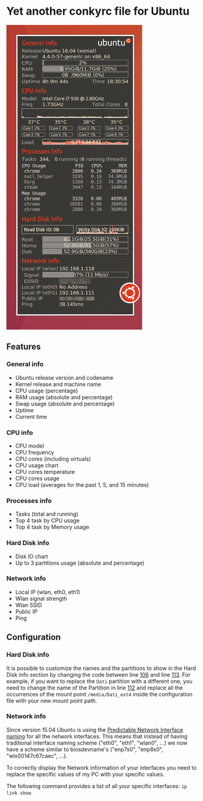 # Yet another conkyrc file for Ubuntu

![enter image description here](https://github.com/leinardi/conky-ubuntu/blob/master/res/preview.png)

## Features ##
### General info ###
 - Ubuntu release version and codename 
 - Kernel release and machine name
 - CPU usage (percentage)
 - RAM usage (absolute and percentage)
 - Swap usage (absolute and percentage)
 - Uptime
 - Current time
 
### CPU info ###
 - CPU model
 - CPU frequency
 - CPU cores (including virtuals)
 - CPU usage chart
 - CPU cores temperature
 - CPU cores usage
 - CPU load (averages for the past 1, 5, and 15 minutes)
 
### Processes info ###
 - Tasks (total and running)
 - Top 4 task by CPU usage
 - Top 4 task by Memory usage
 
### Hard Disk info ###
 - Disk IO chart
 - Up to 3 partitions usage (absolute and percentage)
 
### Network info ###
 - Local IP (wlan, eth0, eth1)
 - Wlan signal strength
 - Wlan SSID
 - Public IP
 - Ping

## Configuration ##
### Hard Disk info ###
It is possible to customize the names and the partitions to show in the Hard Disk info section by changing the code between line [106](https://github.com/leinardi/conky-ubuntu/blob/master/conkyrc-775px#L106) and line [113](https://github.com/leinardi/conky-ubuntu/blob/master/conkyrc-775px#L113).
For example, if you want to replace the `Dati` partition with a different one, you need to change the name of the Partition in line [112](https://github.com/leinardi/conky-ubuntu/blob/master/conkyrc-775px#L112) and replace all the occurrences of the mount point `/media/Dati_ext4` inside the configuration file with your new mount point path.

### Network info ###
Since version 15.04 Ubuntu is using the [Predictable Network Interface naming](https://www.freedesktop.org/wiki/Software/systemd/PredictableNetworkInterfaceNames/) for all the network interfaces. This means that instead of having  traditional interface naming scheme ("eth0", "eth1", "wlan0", ...) we now have a scheme similar to biosdevname's ("enp7s0", "enp8s0", "wlx00147c67caec", ...).

To correctly display the Network information of your interfaces you need to replace the specific values of my PC with your specific values.

The following command provides a list of all your specific interfaces: `ip link show`
